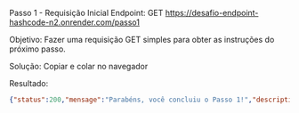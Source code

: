 Passo 1 - Requisição Inicial
Endpoint: GET https://desafio-endpoint-hashcode-n2.onrender.com/passo1

Objetivo: Fazer uma requisição GET simples para obter as instruções do próximo passo.

Solução: Copiar e colar no navegador

Resultado: 
```json
{"status":200,"mensage":"Parabéns, você concluiu o Passo 1!","description":"No passo 2 realize uma requisição do tipo POST no endpoint: https://desafio-endpoint-hashcode-n2.onrender.com/passo2","recomendations":"Envie no corpo da requisição um Json informando seu cpf, no seguinte formato: {cpf:xxx.xxx.xxx-xx}"}
```
